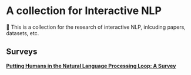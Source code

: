 # A collection for Interactive NLP

👋 This is a collection for the research of interactive NLP, inlcuding papers, datasets, etc.


## Surveys

[**Putting Humans in the Natural Language Processing Loop: A Survey**](https://aclanthology.org/2021.hcinlp-1.8.pdf)


